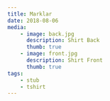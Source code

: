 ```yaml
---
title: Marklar
date: 2018-08-06
media:
    - image: back.jpg
      description: Shirt Back
      thumb: true
    - image: front.jpg
      description: Shirt Front
      thumb: true
tags:
    - stub
    - tshirt
---
```

